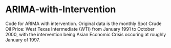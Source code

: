 # ARIMA-with-Intervention
Code for ARIMA with intervention. Original data is the monthly Spot Crude Oil Price: West Texas Intermediate (WTI) from January 1991 to October 2000, with the intervention being Asian Economic Crisis occuring at roughly January of 1997.
